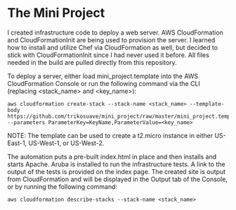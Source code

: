 # The Mini Project

I created infrastructure code to deploy a web server. AWS CloudFormation and CloudFormationInit are being used to provision the server. I learned how to install and utilize Chef via CloudFormation as well, but decided to stick with CloudFormationInit since I had never used it before. All files needed in the build are pulled directly from this repository. 

To deploy a server, either load mini_project.template into the AWS CloudFormation Console or run the following command via the CLI (replacing \<stack_name\> and \<key_name\>):

```
aws cloudformation create-stack --stack-name <stack_name> --template-body https://github.com/trikosuave/mini_project/raw/master/mini_project.template --parameters ParameterKey=KeyName,ParameterValue=<key_name>
```
NOTE: The template can be used to create a t2.micro instance in either US-East-1, US-West-1, or US-West-2.

The automation puts a pre-built index.html in place and then installs and starts Apache. Aruba is installed to run the infrastructure tests. A link to the output of the tests is provided on the index page. The created site is output from CloudFormation and will be displayed in the Output tab of the Console, or by running the following command:

```
aws cloudformation describe-stacks --stack-name <stack_name>
```
